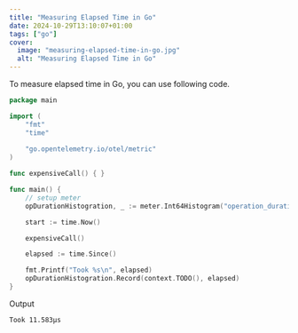 ```yaml
---
title: "Measuring Elapsed Time in Go"
date: 2024-10-29T13:10:07+01:00
tags: ["go"]
cover:
  image: "measuring-elapsed-time-in-go.jpg"
  alt: "Measuring Elapsed Time in Go"
---
```


To measure elapsed time in Go, you can use following code.

```go
package main

import (
    "fmt"
    "time"
    
    "go.opentelemetry.io/otel/metric"
)

func expensiveCall() { }

func main() {
    // setup meter
    opDurationHistogration, _ := meter.Int64Histogram("operation_duration", metric.WithDescription("Operation duration"), metric.WithUnit("ms"))

    start := time.Now()

    expensiveCall()

    elapsed := time.Since()

    fmt.Printf("Took %s\n", elapsed)
    opDurationHistogration.Record(context.TODO(), elapsed)
}
```

Output 

```
Took 11.583µs
```

